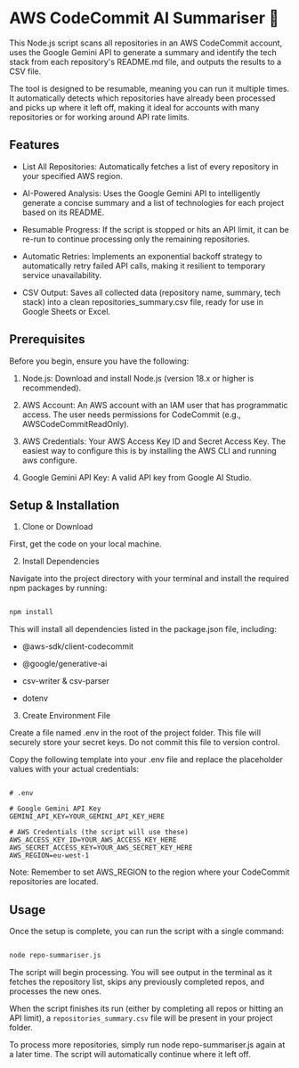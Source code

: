 # AWS CodeCommit AI Summariser 🤖

This Node.js script scans all repositories in an AWS CodeCommit account, uses the Google Gemini API to generate a summary and identify the tech stack from each repository's README.md file, and outputs the results to a CSV file.

The tool is designed to be resumable, meaning you can run it multiple times. It automatically detects which repositories have already been processed and picks up where it left off, making it ideal for accounts with many repositories or for working around API rate limits.

## Features
- List All Repositories: Automatically fetches a list of every repository in your specified AWS region.

- AI-Powered Analysis: Uses the Google Gemini API to intelligently generate a concise summary and a list of technologies for each project based on its README.

- Resumable Progress: If the script is stopped or hits an API limit, it can be re-run to continue processing only the remaining repositories.

- Automatic Retries: Implements an exponential backoff strategy to automatically retry failed API calls, making it resilient to temporary service unavailability.

- CSV Output: Saves all collected data (repository name, summary, tech stack) into a clean repositories_summary.csv file, ready for use in Google Sheets or Excel.

## Prerequisites
Before you begin, ensure you have the following:

1. Node.js: Download and install Node.js (version 18.x or higher is recommended).

2. AWS Account: An AWS account with an IAM user that has programmatic access. The user needs permissions for CodeCommit (e.g., AWSCodeCommitReadOnly).

3. AWS Credentials: Your AWS Access Key ID and Secret Access Key. The easiest way to configure this is by installing the AWS CLI and running aws configure.

4. Google Gemini API Key: A valid API key from Google AI Studio.

## Setup & Installation
1. Clone or Download

First, get the code on your local machine.

2. Install Dependencies

Navigate into the project directory with your terminal and install the required npm packages by running:

```Bash

npm install
```

This will install all dependencies listed in the package.json file, including:

- @aws-sdk/client-codecommit

- @google/generative-ai

- csv-writer & csv-parser

- dotenv

3. Create Environment File

Create a file named .env in the root of the project folder. This file will securely store your secret keys. Do not commit this file to version control.

Copy the following template into your .env file and replace the placeholder values with your actual credentials:

```Code snippet

# .env

# Google Gemini API Key
GEMINI_API_KEY=YOUR_GEMINI_API_KEY_HERE

# AWS Credentials (the script will use these)
AWS_ACCESS_KEY_ID=YOUR_AWS_ACCESS_KEY_HERE
AWS_SECRET_ACCESS_KEY=YOUR_AWS_SECRET_KEY_HERE
AWS_REGION=eu-west-1
```
Note: Remember to set AWS_REGION to the region where your CodeCommit repositories are located.

## Usage

Once the setup is complete, you can run the script with a single command:

```Bash

node repo-summariser.js
```
The script will begin processing. You will see output in the terminal as it fetches the repository list, skips any previously completed repos, and processes the new ones.

When the script finishes its run (either by completing all repos or hitting an API limit), a `repositories_summary.csv` file will be present in your project folder.

To process more repositories, simply run node repo-summariser.js again at a later time. The script will automatically continue where it left off.
